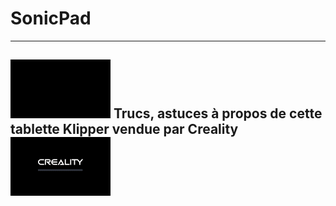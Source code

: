 # SonicPad
---
![Boot](./Images/boot.gif) Trucs, astuces à propos de cette tablette Klipper vendue par Creality ![Chargement…](./Images/loading.gif)
---

